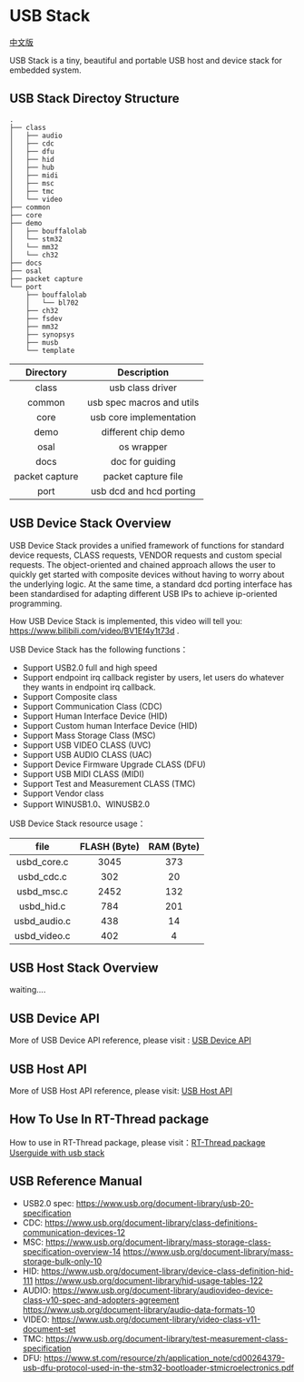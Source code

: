 # USB Stack

[中文版](./README_zh.md)

USB Stack is a tiny, beautiful and portable USB host and device stack for embedded system.

## USB Stack Directoy Structure

```
.
├── class
│   ├── audio
│   ├── cdc
│   ├── dfu
│   ├── hid
│   ├── hub
│   ├── midi
│   ├── msc
│   ├── tmc
│   └── video
├── common
├── core
├── demo
│   ├── bouffalolab
│   └── stm32
│   └── mm32
│   └── ch32
├── docs
├── osal
├── packet capture
└── port
    ├── bouffalolab
    │   └── bl702
    ├── ch32
    ├── fsdev
    ├── mm32
    ├── synopsys
    ├── musb
    └── template
```

|   Directory       |  Description            |
|:-------------:|:---------------------------:|
|class          |  usb class driver           |
|common         |  usb spec macros and utils  |
|core           |  usb core implementation  |
|demo           |  different chip demo     |
|osal           |  os wrapper              |
|docs           |  doc for guiding         |
|packet capture |  packet capture file     |
|port           |  usb dcd and hcd porting |

## USB Device Stack Overview

USB Device Stack provides a unified framework of functions for standard device requests, CLASS requests, VENDOR requests and custom special requests. The object-oriented and chained approach allows the user to quickly get started with composite devices without having to worry about the underlying logic. At the same time, a standard dcd porting interface has been standardised for adapting different USB IPs to achieve ip-oriented programming.

How USB Device Stack is implemented, this video will tell you: <https://www.bilibili.com/video/BV1Ef4y1t73d> .

USB Device Stack has the following functions：

- Support USB2.0 full and high speed
- Support endpoint irq callback register by users, let users do whatever they wants in endpoint irq callback.
- Support Composite class
- Support Communication Class (CDC)
- Support Human Interface Device (HID)
- Support Custom human Interface Device (HID)
- Support Mass Storage Class (MSC)
- Support USB VIDEO CLASS (UVC)
- Support USB AUDIO CLASS (UAC)
- Support Device Firmware Upgrade CLASS (DFU)
- Support USB MIDI CLASS (MIDI)
- Support Test and Measurement CLASS (TMC)
- Support Vendor class
- Support WINUSB1.0、WINUSB2.0

USB Device Stack resource usage：

|   file      |  FLASH (Byte)  |  RAM (Byte)  |
|:-----------:|:--------------:|:------------:|
|usbd_core.c  |  3045          | 373          |
|usbd_cdc.c   |  302           | 20           |
|usbd_msc.c   |  2452          | 132          |
|usbd_hid.c   |  784           | 201          |
|usbd_audio.c |  438           | 14           |
|usbd_video.c |  402           | 4            |

## USB Host Stack Overview

waiting....

## USB Device API

More of USB Device API reference, please visit : [USB Device API](docs/usb_device.md)

## USB Host API

More of USB Host API reference, please visit: [USB Host API](docs/usb_host.md)

## How To Use In RT-Thread package

How to use in RT-Thread package, please visit：[RT-Thread package Userguide with usb stack](docs/rt-thread.md)

## USB Reference Manual

- USB2.0 spec: <https://www.usb.org/document-library/usb-20-specification>
- CDC: <https://www.usb.org/document-library/class-definitions-communication-devices-12>
- MSC: <https://www.usb.org/document-library/mass-storage-class-specification-overview-14>
     <https://www.usb.org/document-library/mass-storage-bulk-only-10>
- HID: <https://www.usb.org/document-library/device-class-definition-hid-111>
       <https://www.usb.org/document-library/hid-usage-tables-122>
- AUDIO: <https://www.usb.org/document-library/audiovideo-device-class-v10-spec-and-adopters-agreement>
        <https://www.usb.org/document-library/audio-data-formats-10>
- VIDEO: <https://www.usb.org/document-library/video-class-v11-document-set>
- TMC: <https://www.usb.org/document-library/test-measurement-class-specification>
- DFU: <https://www.st.com/resource/zh/application_note/cd00264379-usb-dfu-protocol-used-in-the-stm32-bootloader-stmicroelectronics.pdf>
